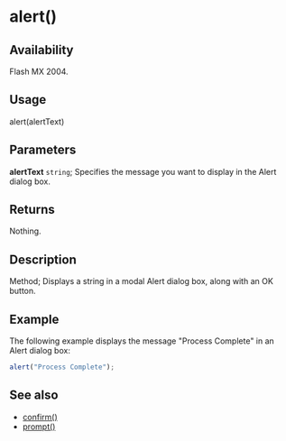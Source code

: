 # alert()

## Availability

Flash MX 2004.

## Usage

alert(alertText)

## Parameters

**alertText** `string`; Specifies the message you want to display in the Alert dialog box.

## Returns

Nothing.

## Description

Method; Displays a string in a modal Alert dialog box, along with an OK button.

## Example

The following example displays the message "Process Complete" in an Alert dialog box:

```javascript
alert("Process Complete");
```

## See also

- [confirm()](../Top-level_functions_and_methods/confirm.md)
- [prompt()](../Top-level_functions_and_methods/prompt.md)
